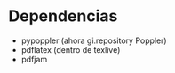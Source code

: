 Dependencias
===========================

* pypoppler (ahora gi.repository Poppler)
* pdflatex (dentro de texlive)
* pdfjam
